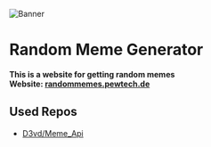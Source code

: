 ![Banner](https://randommemes.pewtech.de/assets/images/banner.jpg)
# Random Meme Generator
**This is a website for getting random memes**  
**Website: [randommemes.pewtech.de](https://randommemes.pewtech.de)**

## Used Repos

 - [D3vd/Meme_Api](https://github.com/D3vd/Meme_Api)

